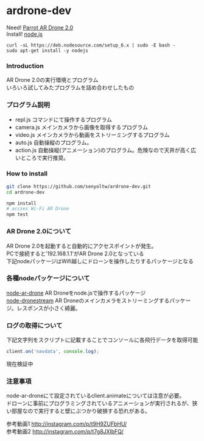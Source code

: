 ardrone-dev
===========
Need! [Parrot AR Drone 2.0](http://www.amazon.co.jp/gp/product/B00HYO158Q?ie=UTF8&camp=1207&creative=8411&creativeASIN=B00HYO158Q&linkCode=shr&tag=senyoltw-22&qid=1414738801&sr=8-3&keywords=AR+Drone+2)  
Install! [node.js](http://ja.wikipedia.org/wiki/Node.js)

```
curl -sL https://deb.nodesource.com/setup_6.x | sudo -E bash -
sudo apt-get install -y nodejs
```

### Introduction
AR Drone 2.0の実行環境とプログラム  
いろいろ試してみたプログラムを詰め合わせしたもの  
### プログラム説明
* repl.js 
	コマンドにて操作するプログラム
* camera.js
	メインカメラから画像を取得するプログラム
* video.js
	メインカメラから動画をストリーミングするプログラム
* auto.js
	自動操縦のプログラム。
* action.js
	自動操縦(アニメーション)のプログラム。危険なので天井が高く広いところで実行推奨。

### How to install
```bash
git clone https://github.com/senyoltw/ardrone-dev.git
cd ardrone-dev

npm install
# accses Wi-Fi AR Drone
npm test
```

### AR Drone 2.0について
AR Drone 2.0を起動すると自動的にアクセスポイントが発生。  
PCで接続すると'192.168.1.1'がAR Drone 2.0となっている  
下記nodeパッケージはWifi越しにドローンを操作したりするパッケージとなる

### 各種nodeパッケージについて
[node-ar-drone](https://github.com/felixge/node-ar-drone)
AR Droneをnode.jsで操作するパッケージ  
[node-dronestream](https://github.com/bkw/node-dronestream)
AR Droneのメインカメラをストリーミングするパッケージ。レスポンスが小さく綺麗。  

### ログの取得について
下記文字列をスクリプトに記載することでコンソールに各飛行データを取得可能
```js
client.on('navdata', console.log);
```
現在検証中

### 注意事項
node-ar-droneにて設定されているclient.animateについては注意が必要。  
ドローンに事前にプログラミングされているアニメーションが実行されるが、狭い部屋なので実行すると壁にぶつかり破損する恐れがある。  

参考動画1 http://instagram.com/p/t9H9ZUFbHU/  
参考動画2 http://instagram.com/p/t7g8JXlbFQ/
